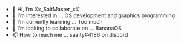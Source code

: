 - 👋 Hi, I’m Xx_SaltMaster_xX
- 👀 I’m interested in ... OS development and graphics programming
- 🌱 I’m currently learning ... Too much
- 💞️ I’m looking to collaborate on ... BananaOS
- 📫 How to reach me ... saalty#4186 on discord
